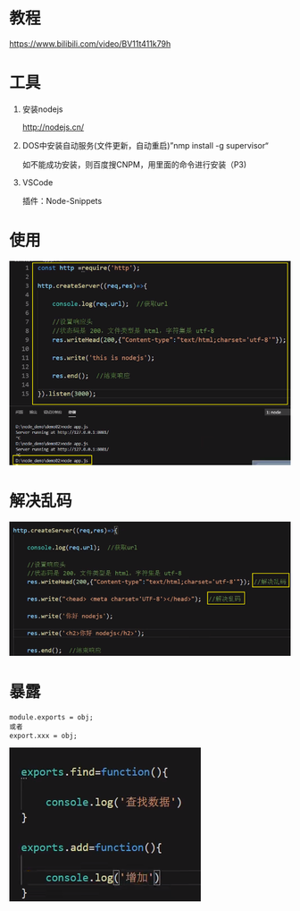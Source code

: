 # 教程

https://www.bilibili.com/video/BV11t411k79h



# 工具

1. 安装nodejs

   http://nodejs.cn/

2. DOS中安装自动服务(文件更新，自动重启)”nmp install -g supervisor“

   如不能成功安装，则百度搜CNPM，用里面的命令进行安装（P3)

3. VSCode

   插件：Node-Snippets

# 使用

![image-20201104084740876](markdownImg/Nodejs/image-20201104084740876.png)

# 解决乱码

![image-20201104085103535](markdownImg/Nodejs/image-20201104085103535.png)

# 暴露

```
module.exports = obj;
或者
export.xxx = obj;
```

![image-20201104164802049](markdownImg/Nodejs/image-20201104164802049.png)